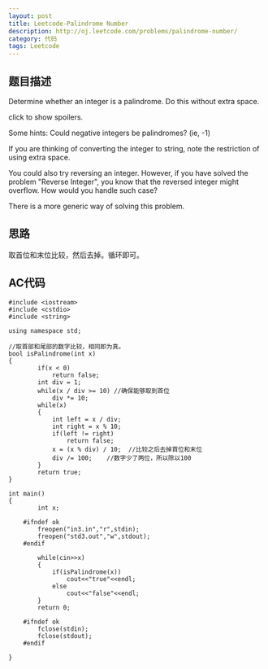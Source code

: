 ```yaml
---
layout: post
title: Leetcode-Palindrome Number 
description: http://oj.leetcode.com/problems/palindrome-number/
category: 代码
tags: Leetcode
---
```

## 题目描述

Determine whether an integer is a palindrome. Do this without extra space.

click to show spoilers.

Some hints:
Could negative integers be palindromes? (ie, -1)

If you are thinking of converting the integer to string, note the restriction of using extra space.

You could also try reversing an integer. However, if you have solved the problem "Reverse Integer", you know that the reversed integer might overflow. How would you handle such case?

There is a more generic way of solving this problem.

## 思路

取首位和末位比较，然后去掉。循环即可。

## AC代码

    #include <iostream>
    #include <cstdio>
    #include <string>
    
    using namespace std;
    
    //取首部和尾部的数字比较，相同即为真。
    bool isPalindrome(int x)
    {
        	if(x < 0)
        		return false;
        	int div = 1;
        	while(x / div >= 10) //确保能够取到首位
        		div *= 10;
        	while(x)
        	{
        		int left = x / div;
        		int right = x % 10;
        		if(left != right)
        			return false;
        		x = (x % div) / 10;  //比较之后去掉首位和末位
        		div /= 100;    //数字少了两位，所以除以100
        	}
        	return true;
    }
    
    int main()
    {
        	int x;
        
        #ifndef ok
        	freopen("in3.in","r",stdin);
        	freopen("std3.out","w",stdout);
        #endif
        
        	while(cin>>x)
        	{
        		if(isPalindrome(x))
        			cout<<"true"<<endl;
        		else
        			cout<<"false"<<endl;
        	}
        	return 0;
    
        #ifndef ok
        	fclose(stdin);
        	fclose(stdout);
        #endif
    
    }
